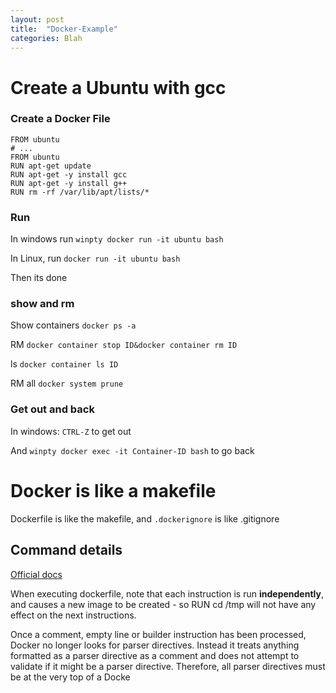 ```yaml
---
layout: post
title:  "Docker-Example"
categories: Blah
---
```

# Create a Ubuntu with gcc
### Create a Docker File
```
FROM ubuntu
# ...
FROM ubuntu
RUN apt-get update
RUN apt-get -y install gcc
RUN apt-get -y install g++
RUN rm -rf /var/lib/apt/lists/*
```

### Run

In windows run `winpty docker run -it ubuntu bash`
 
In Linux, run `docker run -it ubuntu bash`

Then its done

### show and rm
Show containers `docker ps -a`

RM `docker container stop ID&docker container rm ID`

ls `docker container ls ID`

RM all `docker system prune `

### Get out and back
In windows: `CTRL-Z` to get out

And `winpty docker exec -it Container-ID bash` to go back 



# Docker is like a makefile
Dockerfile is like the makefile, and `.dockerignore` is like .gitignore

## Command details
[Official docs](https://docs.docker.com/engine/reference/builder)

When executing dockerfile, note that each instruction is run **independently**, and causes a new image to be created - so RUN cd /tmp will not have any effect on the next instructions.

Once a comment, empty line or builder instruction has been processed, Docker no longer looks for parser directives. Instead it treats anything formatted as a parser directive as a comment and does not attempt to validate if it might be a parser directive. Therefore, all parser directives must be at the very top of a Docke

